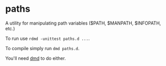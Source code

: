 # paths
A utility for manipulating path variables ($PATH, $MANPATH, $INFOPATH, etc.)

To run use `rdmd -unittest paths.d ...`.

To compile simply run `dmd paths.d`.

You'll need [dmd](https://github.com/dlang/dmd) to do either.
